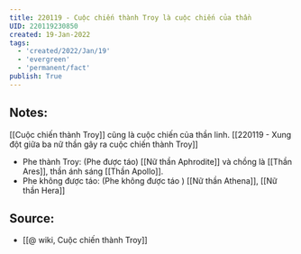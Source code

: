 ```yaml
---
title: 220119 - Cuộc chiến thành Troy là cuộc chiến của thần
UID: 220119230850
created: 19-Jan-2022
tags:
  - 'created/2022/Jan/19'
  - 'evergreen'
  - 'permanent/fact'
publish: True
---
```

## Notes:
[[Cuộc chiến thành Troy]] cũng là cuộc chiến của thần linh. [[220119 - Xung đột giữa ba nữ thần gây ra cuộc chiến thành Troy]]

- Phe thành Troy: (Phe được táo) [[Nữ thần Aphrodite]] và chồng là [[Thần Ares]], thần ánh sáng [[Thần Apollo]].
- Phe không được táo: (Phe không được táo ) [[Nữ thần Athena]], [[Nữ thần Hera]]

## Source:
- [[@ wiki, Cuộc chiến thành Troy]]

